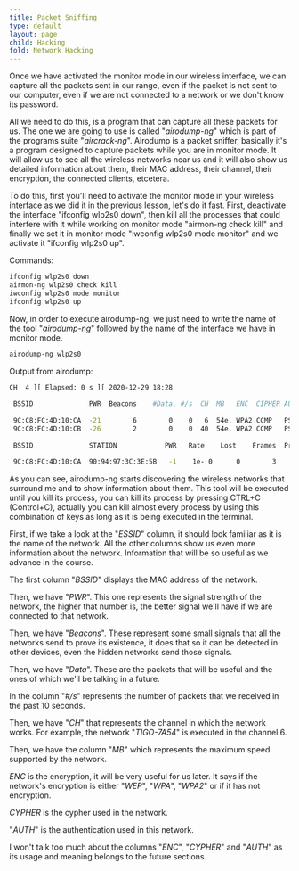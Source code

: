 ```yaml
---
title: Packet Sniffing
type: default
layout: page
child: Hacking
fold: Network Hacking
---
```


Once we have activated the monitor mode in our wireless interface, we can
capture all the packets sent in our range, even if the packet is not sent to our
computer, even if we are not connected to a network or we don't know its
password.

All we need to do this, is a program that can capture all these packets for us.
The one we are going to use is called "_airodump-ng_" which is part of the
programs suite "_aircrack-ng_". Airodump is a packet sniffer, basically it's a
program designed to capture packets while you are in monitor mode. It will allow
us to see all the wireless networks near us and it will also show us detailed
information about them, their MAC address, their channel, their encryption, the
connected clients, etcetera.

To do this, first you'll need to activate the monitor mode in your wireless
interface as we did it in the previous lesson, let's do it fast. First,
deactivate the interface "ifconfig wlp2s0 down", then kill all the processes
that could interfere with it while working on monitor mode "airmon-ng check
kill" and finally we set it in monitor mode "iwconfig wlp2s0 mode monitor" and
we activate it "ifconfig wlp2s0 up".

Commands:

```bash
ifconfig wlp2s0 down
airmon-ng wlp2s0 check kill
iwconfig wlp2s0 mode monitor
ifconfig wlp2s0 up
```

Now, in order to execute airodump-ng, we just need to write the name of the tool
"_airodump-ng_" followed by the name of the interface we have in monitor mode.

```bash
airodump-ng wlp2s0
```

Output from airodump:

```bash
CH  4 ][ Elapsed: 0 s ][ 2020-12-29 18:28                                         
                                                                                                  
 BSSID              PWR  Beacons    #Data, #/s  CH  MB   ENC  CIPHER AUTH ESSID
                                                                                                  
 9C:C8:FC:4D:10:CA  -21        6        0    0   6  54e. WPA2 CCMP   PSK  TIGO-7A54               
 9C:C8:FC:4D:10:CB  -26        2        0    0  40  54e. WPA2 CCMP   PSK  TIGO-7A54-5G                     
                                                                                                  
 BSSID              STATION            PWR   Rate    Lost    Frames  Probe                        
                                                                                                   
 9C:C8:FC:4D:10:CA  90:94:97:3C:3E:5B   -1    1e- 0      0        3
```

As you can see, airodump-ng starts discovering the wireless networks that
surround me and to show information about them. This tool will be executed until
you kill its process, you can kill its process by pressing CTRL+C (Control+C),
actually you can kill almost every process by using this combination of keys as
long as it is being executed in the terminal.

First, if we take a look at the "_ESSID_" column, it should look familiar as it
is the name of the network. All the other columns show us even more information
about the network. Information that will be so useful as we advance in the
course.

The first column "_BSSID_" displays the MAC address of the network.

Then, we have "_PWR_". This one represents the signal strength of the network,
the higher that number is, the better signal we'll have if we are connected to
that network.

Then, we have "_Beacons_". These represent some small signals that all the
networks send to prove its existence, it does that so it can be detected in
other devices, even the hidden networks send those signals.

Then, we have "_Data_". These are the packets that will be useful and the ones
of which we'll be talking in a future.

In the column "_#/s_" represents the number of packets that we received in the
past 10 seconds.

Then, we have "_CH_" that represents the channel in which the network works. For
example, the network "_TIGO-7A54_" is executed in the channel 6.

Then, we have the column "_MB_" which represents the maximum speed supported by
the network.

_ENC_ is the encryption, it will be very useful for us later. It says if the
network's encryption is either "_WEP_", "_WPA_", "_WPA2_" or if it has not
encryption.

_CYPHER_ is the cypher used in the network.

"_AUTH_" is the authentication used in this network.

I won't talk too much about the columns "_ENC_", "_CYPHER_" and "_AUTH_" as its
usage and meaning belongs to the future sections.
